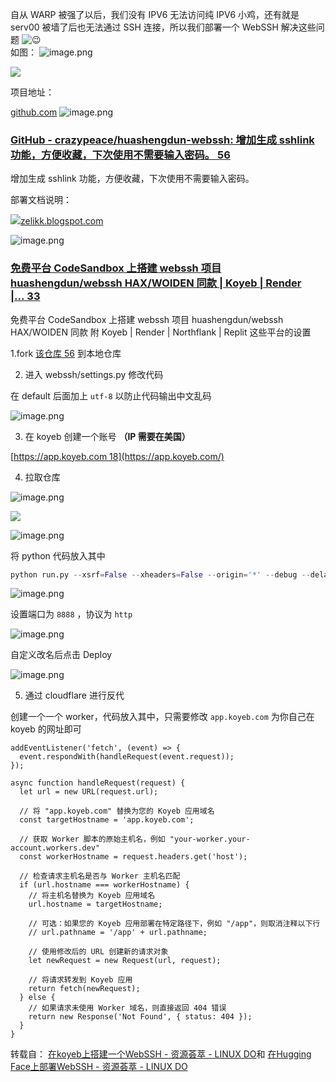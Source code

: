 自从 WARP 被强了以后，我们没有 IPV6 无法访问纯 IPV6 小鸡，还有就是 serv00 被墙了后也无法通过 SSH 连接，所以我们部署一个 WebSSH 解决这些问题 ![:wink:](https://linux.do/images/emoji/apple/wink.png?v=12 ":wink:")  
如图：
![image.png](https://easyimage.01011205.xyz/i/0/2024/09/10/nujrzu-0.png)

![](https://easyimage.01011205.xyz/i/0/2024/09/10/nutfjl-0.png)


项目地址：

[github.com](https://github.com/crazypeace/huashengdun-webssh)
![image.png](https://easyimage.01011205.xyz/i/0/2024/09/10/nvdwh0-0.png)


### [GitHub - crazypeace/huashengdun-webssh: 增加生成 sshlink 功能，方便收藏，下次使用不需要输入密码。 56](https://github.com/crazypeace/huashengdun-webssh)

增加生成 sshlink 功能，方便收藏，下次使用不需要输入密码。

部署文档说明：

![](https://linux.do/uploads/default/original/3X/b/a/bad411acb30e6927e9d5598084119eece8f8c2dc.png)[zelikk.blogspot.com](https://zelikk.blogspot.com/2023/10/huashengdun-webssh-codesandbox.html)

![image.png](https://easyimage.01011205.xyz/i/0/2024/09/10/nvukqf-0.png)


### [免费平台 CodeSandbox 上搭建 webssh 项目 huashengdun/webssh HAX/WOIDEN 同款 | Koyeb | Render |... 33](https://zelikk.blogspot.com/2023/10/huashengdun-webssh-codesandbox.html)

免费平台 CodeSandbox 上搭建 webssh 项目 huashengdun/webssh HAX/WOIDEN 同款 附 Koyeb | Render | Northflank | Replit 这些平台的设置


1.fork [该仓库 56](https://github.com/crazypeace/huashengdun-webssh) 到本地仓库

2. 进入 webssh/settings.py 修改代码

在 default 后面加上 `utf-8` 以防止代码输出中文乱码  

![image.png](https://easyimage.01011205.xyz/i/0/2024/09/10/nvyfna-0.png)


3. 在 koyeb 创建一个账号 **（IP 需要在美国）**

[https://app.koyeb.com 18](https://app.koyeb.com/)

4. 拉取仓库  

![image.png](https://easyimage.01011205.xyz/i/0/2024/09/10/nw2fl4-0.png)

![](https://easyimage.01011205.xyz/i/0/2024/09/10/nwd0m5-0.png)

![image.png](https://easyimage.01011205.xyz/i/0/2024/09/10/nxkidx-0.png)


将 python 代码放入其中

```python
python run.py --xsrf=False --xheaders=False --origin='*' --debug --delay=6
```

![image.png](https://easyimage.01011205.xyz/i/0/2024/09/10/nxos98-0.png)

设置端口为 `8888` ，协议为 `http`

![image.png](https://easyimage.01011205.xyz/i/0/2024/09/10/nxs4p6-0.png)


自定义改名后点击 Deploy

![image.png](https://easyimage.01011205.xyz/i/0/2024/09/10/nxu5pj-0.png)


5. 通过 cloudflare 进行反代

创建一个一个 worker，代码放入其中，只需要修改 `app.koyeb.com` 为你自己在 koyeb 的网址即可

```
addEventListener('fetch', (event) => {
  event.respondWith(handleRequest(event.request));
});

async function handleRequest(request) {
  let url = new URL(request.url);

  // 将 "app.koyeb.com" 替换为您的 Koyeb 应用域名
  const targetHostname = 'app.koyeb.com'; 

  // 获取 Worker 脚本的原始主机名，例如 "your-worker.your-account.workers.dev"
  const workerHostname = request.headers.get('host');

  // 检查请求主机名是否与 Worker 主机名匹配
  if (url.hostname === workerHostname) {
    // 将主机名替换为 Koyeb 应用域名
    url.hostname = targetHostname;

    // 可选：如果您的 Koyeb 应用部署在特定路径下，例如 "/app"，则取消注释以下行
    // url.pathname = '/app' + url.pathname;

    // 使用修改后的 URL 创建新的请求对象
    let newRequest = new Request(url, request);

    // 将请求转发到 Koyeb 应用
    return fetch(newRequest);
  } else {
    // 如果请求未使用 Worker 域名，则直接返回 404 错误
    return new Response('Not Found', { status: 404 });
  }
}
```


转载自： [在koyeb上搭建一个WebSSH - 资源荟萃 - LINUX DO](https://linux.do/t/topic/130852)和         [在Hugging Face上部署WebSSH - 资源荟萃 - LINUX DO](https://linux.do/t/topic/135264)
